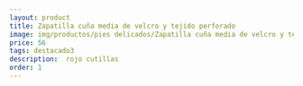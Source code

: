 ```yaml
---
layout: product
title: Zapatilla cuña media de velcro y tejido perforado
image: img/productos/pies delicados/Zapatilla cuña media de velcro y tejido perforado=56=destacado3= rojo cutillas.webp
price: 56
tags: destacado3
description:  rojo cutillas
order: 1
---
```

